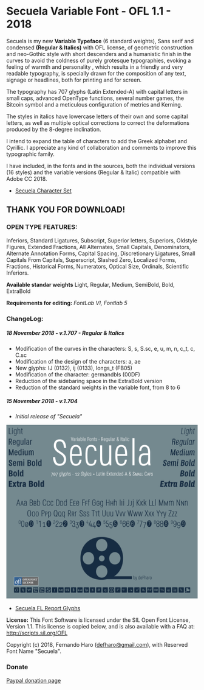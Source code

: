 # Secuela Variable Font - OFL 1.1 - 2018

Secuela is my new **Variable Typeface** (6 standard weights), Sans serif and condensed **(Regular & Italics)** with OFL license, of geometric construction and neo-Gothic style with short descenders and a humanistic finish in the curves to avoid the coldness of purely grotesque typographies, evoking a feeling of warmth and personality , which results in a friendly and very readable typography, is specially drawn for the composition of any text, signage or headlines, both for printing and for screen.

The typography has 707 glyphs (Latin Extended-A) with capital letters in small caps, advanced OpenType functions, several number games, the Bitcoin symbol and a meticulous configuration of metrics and Kerning.

The styles in italics have lowercase letters of their own and some capital letters, as well as multiple optical corrections to correct the deformations produced by the 8-degree inclination.

I intend to expand the table of characters to add the Greek alphabet and Cyrillic. I appreciate any kind of collaboration and comments to improve this typographic family.

I have included, in the fonts and in the sources, both the individual versions (16 styles) and the variable versions (Regular & Italic) compatible with Adobe CC 2018.

* [Secuela Character Set](/Specimen-Secuela.pdf)

## THANK YOU FOR DOWNLOAD!

### OPEN TYPE FEATURES:
Inferiors, Standard Ligatures, Subscript, Superior letters, Superiors, Oldstyle Figures, Extended Fractions, All Alternates, Small Capitals, Denominators, Alternate Annotation Forms, Capital Spacing, Discretionary Ligatures, Small Capitals From Capitals, Superscript, Slashed Zero, Localized Forms, Fractions, Historical Forms,  Numerators, Optical Size, Ordinals, Scientific Inferiors.

**Available standar weights**
Light, Regular, Medium, SemiBold, Bold, ExtraBold

**Requirements for editing:** *FontLab VI, Fontlab 5*

### ChangeLog:
##### 18 November 2018 - v.1.707 - Regular & Italics
- Modification of the curves in the characters: S, s, S.sc, e, u, m, n, c_t, c, C.sc
- Modification of the design of the characters: a, ae
- New glyphs: IJ (0132), ij (0133), longs_t (FB05)
- Modification of the character: germandbls (00DF)
- Reduction of the sidebaring space in the ExtraBold version
- Reduction of the standard weights in the variable font, from 8 to 6

##### 15 November 2018 - v.1.704
- *Initial release of "Secuela"*

![secuela-variable](/docs/Specimen-Secuela707.png)

* [Secuela FL Report Glyphs](/docs/FL-Report-Secuela-Extra-Light.pdf)

**License:**
This Font Software is licensed under the SIL Open Font License, Version 1.1. This license is copied below, and is also available with a FAQ at: http://scripts.sil.org/OFL

Copyright (c) 2018, Fernando Haro (defharo@gmail.com), with Reserved Font Name "Secuela".

### Donate
[Paypal donation page](https://www.paypal.com/cgi-bin/webscr?cmd=_s-xclick&hosted_button_id=3HNZ5ZEQ67CK8&source=url)

